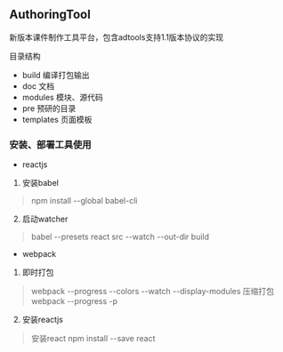 ﻿## AuthoringTool

新版本课件制作工具平台，包含adtools支持1.1版本协议的实现

目录结构

- build 编译打包输出
- doc  文档
- modules 模块、源代码
- pre  预研的目录
- templates  页面模板


### 安装、部署工具使用

- reactjs

1. 安装babel
 > npm install --global babel-cli
2. 启动watcher
 > babel --presets react src --watch --out-dir build

- webpack
1. 即时打包
 > webpack --progress --colors --watch --display-modules
 > 压缩打包 webpack --progress -p

2. 安装reactjs
 > 安装react  npm install --save react 




